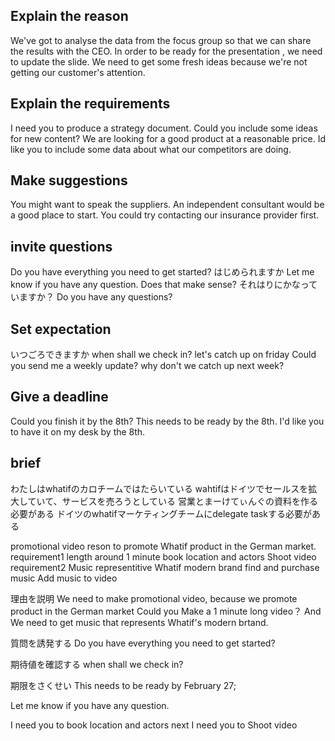 ## Explain the reason
We've got to analyse the data from the focus group so that we can share the results with the CEO.
In order to be ready for the presentation , we need to update the slide.
We need to get some fresh ideas because we're not getting our customer's attention.


## Explain the requirements
I need you to produce a strategy document.
Could you include some ideas for new content?
We are looking for a good product at a reasonable price.
Id like you to include some data about what our competitors are doing.

## Make suggestions
You might want to speak the suppliers.
An independent consultant would be a good place to start.
You could try contacting our insurance provider first.

## invite questions
Do you have everything you need to get started?
はじめられますか
Let me know if you have any question.
Does that make sense? 
それはりにかなっていますか？
Do you have any questions?

## Set expectation
いつごろできますか
when shall we check in? 
let's catch up on friday
Could you send me a weekly update?
why don't we catch up next week?

## Give a deadline
Could you finish it by the 8th?
This needs to be ready by the 8th.
I'd like you to have it on my desk by the 8th.

## brief
わたしはwhatifのカロチームではたらいている
wahtifはドイツでセールスを拡大していて、サービスを売ろうとしている
営業とまーけてぃんぐの資料を作る必要がある
ドイツのwhatifマーケティングチームにdelegate taskする必要がある

promotional video
reson
to promote Whatif product in the German market.
requirement1
    length around 1 minute
    book location and actors
    Shoot video
requirement2
    Music representitive Whatif modern brand
    find and purchase music
    Add music to video

理由を説明
We need to make promotional video, because we promote product in the German market
Could you Make a 1 minute long video？
And
We need to get music that represents Whatif's modern brtand. 

質問を誘発する
Do you have everything you need to get started?

期待値を確認する
when shall we check in?

期限をさくせい
This needs to be ready  by February 27;


Let me know if you have any question.



I need you to book location and actors 
next I need you to Shoot video





